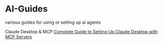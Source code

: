 # AI-Guides
various guides for using or setting up ai agents


Claude Desktop & MCP
[Complete Guide to Setting Up Claude Desktop with MCP Servers](https://github.com/kb089/AI-Guides/blob/main/How_to_Install_MCP_Servers_using_Claude_on_Windows.md)
